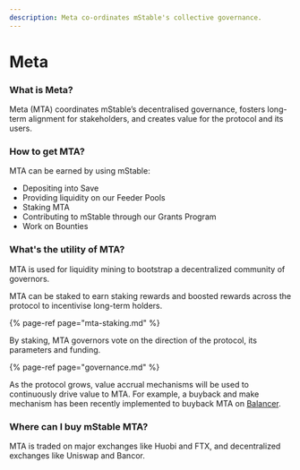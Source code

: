 ```yaml
---
description: Meta co-ordinates mStable's collective governance.
---
```


# Meta

### What is Meta?

Meta \(MTA\) coordinates mStable’s decentralised governance, fosters long-term alignment for stakeholders, and creates value for the protocol and its users.

### How to get MTA?

MTA can be earned by using mStable:

* Depositing into Save
* Providing liquidity on our Feeder Pools
* Staking MTA
* Contributing to mStable through our Grants Program
* Work on Bounties

### What's the utility of MTA?

MTA is used for liquidity mining to bootstrap a decentralized community of governors. 

MTA can be staked to earn staking rewards and boosted rewards across the protocol to incentivise long-term holders.

{% page-ref page="mta-staking.md" %}

By staking, MTA governors vote on the direction of the protocol, its parameters and funding.

{% page-ref page="governance.md" %}

As the protocol grows, value accrual mechanisms will be used to continuously drive value to MTA. For example, a buyback and make mechanism has been recently implemented to buyback MTA on [Balancer](https://pools.balancer.exchange/#/pool/0x02ec2c01880a0673c76e12ebe6ff3aad0a8da968/).

### **Where can I buy mStable MTA?**

MTA is traded on major exchanges like Huobi and FTX, and decentralized exchanges like Uniswap and Bancor.

